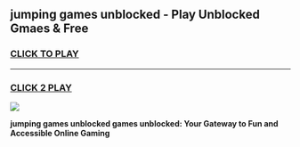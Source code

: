
## jumping games unblocked - Play Unblocked Gmaes & Free
<h3>
<a href="https://news.freeplayer.one?title=jumping_games_unblocked&ref=16F">CLICK TO PLAY</a></h3>
<hr>

<h3>
<a href="https://news.freeplayer.one?title=jumping_games_unblocked&ref=16F">CLICK 2 PLAY</a>
  
</h3>

<a href="https://news.freeplayer.one?title=jumping_games_unblocked&ref=16F/"><img src="https://clearcache.store/games.png"></a>


**jumping games unblocked games unblocked: Your Gateway to Fun and Accessible Online Gaming**
